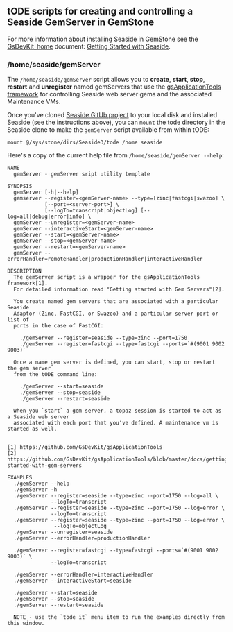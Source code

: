## tODE scripts for creating and controlling a Seaside GemServer in GemStone

For more information about installing Seaside in GemStone see the [GsDevKit_home](https://github.com/GsDevKit/GsDevKit_home) document: [Getting Started with Seaside](https://github.com/GsDevKit/GsDevKit_home/blob/master/docs/gettingStartedWithSeaside.md).

### /home/seaside/gemServer

The `/home/seaside/gemServer` script allows you to **create**, **start**, **stop**, **restart** and **unregister** named gemServers that use the [gsApplicationTools framework](https://github.com/GsDevKit/gsApplicationTools/blob/master/docs/gettingStarted.md#getting-started-with-gem-servers) for controlling Seaside web server gems and the associated Maintenance VMs.

Once you've cloned [Seaside GitUb project](https://github.com/SeasideSt/Seaside)  to your local disk and installed Seaside (see the instructions above), you can `mount` the tode directory in the Seaside clone to make the `gemServer` script available from within tODE:
```Smalltalk
mount @/sys/stone/dirs/Seaside3/tode /home seaside
```

Here's a copy of the current help file from `/home/seaside/gemServer --help`:
```
NAME
  gemServer - gemServer sript utility template

SYNOPSIS
  gemServer [-h|--help]
  gemserver --register=<gemServer-name> --type=[zinc|fastcgi|swazoo] \
            [--port=<server-port>] \
            [--logTo=transcript|objectLog] [--log=all|debug|error|info] \
  gemServer --unregister=<gemServer-name>
  gemServer --interactiveStart=<gemServer-name>
  gemServer --start=<gemServer-name>
  gemServer --stop=<gemServer-name>
  gemServer --restart=<gemServer-name>
  gemServer --errorHandler=remoteHandler|productionHandler|interactiveHandler

DESCRIPTION
  The gemServer script is a wrapper for the gsApplicationTools framework[1].
  For detailed information read "Getting started with Gem Servers"[2].

  You create named gem servers that are associated with a particular Seaside 
  Adaptor (Zinc, FastCGI, or Swazoo) and a particular server port or list of 
  ports in the case of FastCGI:

    ./gemServer --register=seaside --type=zinc --port=1750
    ./gemServer --register=fastcgi --type=fastcgi --ports=`#(9001 9002 9003)`

  Once a name gem server is defined, you can start, stop or restart the gem server
  from the tODE command line:

    ./gemServer --start=seaside
    ./gemServer --stop=seaside
    ./gemServer --restart=seaside

  When you `start` a gem server, a topaz session is started to act as a Seaside web server
  associated with each port that you've defined. A maintenance vm is started as well.


[1] https://github.com/GsDevKit/gsApplicationTools
[2] https://github.com/GsDevKit/gsApplicationTools/blob/master/docs/gettingStarted.md#getting-started-with-gem-servers

EXAMPLES
  ./gemServer --help
  ./gemServer -h
  ./gemServer --register=seaside --type=zinc --port=1750 --log=all \
              --logTo=transcript
  ./gemServer --register=seaside --type=zinc --port=1750 --log=error \
              --logTo=transcript
  ./gemServer --register=seaside --type=zinc --port=1750 --log=error \
               --logTo=objectLog
  ./gemServer --unregister=seaside
  ./gemServer --errorHandler=productionHandler

  ./gemServer --register=fastcgi --type=fastcgi --ports=`#(9001 9002 9003)` \
              --logTo=transcript

  ./gemServer --errorHandler=interactiveHandler
  ./gemServer --interactiveStart=seaside

  ./gemServer --start=seaside
  ./gemServer --stop=seaside
  ./gemServer --restart=seaside

  NOTE - use the `tode it` menu item to run the examples directly from this window.
```


